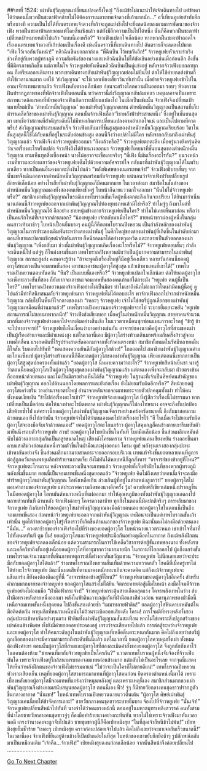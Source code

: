 ##บทที่ 1524: เผ่าพันธุ์วิญญาณเปลี่ยนแปลงครั้งใหญ่
“ถึงแม้ข้าไม่แนะนำให้เจ้าเดินทางไป แต่ข้าเดาได้ว่าตอนนี้พวกฝืนชะตาฟ้าคล้ายไม่ได้ต้องการเนตรเทพเจ้าดวงที่เก้ามากนัก…”
อวี่เทียนอูเอ่ยสำทับอีก
หรือบางที ความเป็นไปได้ที่เนตรเทพเจ้าดวงที่เก้าจะถูกแย่งชิงไปจะยิ่งลดน้อยลงตามการพัฒนาของจ้าวเฟิง พวกฝืนชะตาฟ้าเลยยอมแพ้โดยสิ้นเชิงแล้ว
แต่ยังมีอีกความเป็นไปได้หนึ่ง นั่นก็คือพวกฝืนชะตาฟ้าเปลี่ยนเป้าหมายหลักไปแล้ว
“แบบนี้เองหรือ?”
จ้าวเฟิงแปลกใจเล็กน้อย
หากพวกฝืนชะตาฟ้าถอดใจเรื่องเนตรเทพเจ้าดวงที่เก้าย่อมเป็นเรื่องดี เช่นนั้นคราวนี้ที่เขาเดินทางไป อันตรายก็จะลดลงไปมาก
“เฟิง ไว้เจอกันวันหน้า!”
หลิวฉินซินบอกลาก่อน
“พี่ฉินซิน ไว้พบกันอีก!”
จ้าวหยูเฟยหัวเราะร่าเริง
ช่วงที่อยู่กับพวกผู้ทรงภูมิ ความสัมพันธ์ของนางและหลิวฉินซินไม่ได้ขัดเขินอย่างเช่นเมื่อก่อนอีก ถึงขั้นที่มีมิตรภาพเกิดขึ้น
แต่ภายในใจ จ้าวหยูเฟยยังเห็นหลิวฉินซินเป็นคู่แข่งอยู่
หลังจากจ้าวเฟิงบอกลาทุกคน ก็เตรียมออกเดินทาง
พวกเขาเดินทางกลับเผ่าพันธุ์วิญญาณย่อมไม่บินไป ต่อให้ใช้ค่ายกลส่งข้ามก็ยังใช้เวลานานมาก
แต่ใช้ ‘ส่งวิญญาณ’ จะใช้เวลาเพียงเสี้ยววินาทีเท่านั้น
เมื่อย้ายจ้าวหยูเฟยเข้าไปในอาณาจักรเทพมายาแล้ว จ้าวเฟิงหลับตาลงเล็กน้อย ก่อนจะสร้างโลกความฝันออกมา
รอบๆ ห้วงความฝันปรากฏภาพของที่พักจ้าวเฟิงในตอนนั้น
ทว่าคราวนี้ส่งวิญญาณกลับล้มเหลว
เหตุผลอาจเป็นเพราะสภาพแวดล้อมรอบที่พักของจ้าวเฟิงเกิดการเปลี่ยนแปลงไป
ในเมื่อเป็นเช่นนั้น จ้าวเฟิงจึงเปลี่ยนเป้าหมายใหม่เป็น ‘ตำหนักหมื่นวิญญาณ’ ของเผ่าพันธุ์วิญญาณแทน
ตำหนักหมื่นวิญญาณเป็นสถานที่เก็บตำราเคล็ดวิชาของเผ่าพันธุ์วิญญาณ ตอนนั้นจ้าวเฟิงเลือก‘วิชาพลังฟ้าประสานหนึ่ง’ ซึ่งอยู่ในชั้นบนสุดมา
เขาเชื่อว่าสถานที่สำคัญระดับนี้ไม่มีทางเกิดการเปลี่ยนแปลงตามอำเภอใจแน่
และเป็นไปตามที่คาด
พรึ่บ!
ส่งวิญญาณประสบผลสำเร็จ จ้าวเฟิงกลับมาที่ชั้นสูงสุดของตำหนักหมื่นวิญญาณเรียบร้อย
วิชาในชั้นสูงสุดนี้ใช้ได้กับคนที่อยู่ในระดับค่อนข้างสูง ตอนนี้จึงว่างเปล่าไม่มีใคร
หลังจากกลับมาถึงเผ่าพันธุ์วิญญาณแล้ว จ้าวเฟิงจึงนำจ้าวหยูเฟยออกมา
“ถึงแล้วหรือ?”
จ้าวหยูเฟยตกตะลึง
เมื่อครู่นางยังครุ่นคิดว่าเจอเรื่องอะไรหรือเปล่า จ้าวเฟิงถึงได้ย้ายนางออกมา
จ้าวหยูเฟยก็เคยมาที่ชั้นบนสุดของตำหนักหมื่นวิญญาณ ยามเห็นทุกสิ่งเบื้องหน้า นางไม่อยากจะเชื่อเลยจริงๆ
“พี่เฟิง นี่มันเรื่องอะไรกัน?”
บนวงหน้างามที่ขาวและอ่อนเยาว์ของจ้าวหยูเฟยเต็มไปด้วยความอัศจรรย์ใจ
กลับมาที่เผ่าพันธุ์วิญญาณได้ในพริบตาเดียว หากเป็นคนอื่นคงตกตะลึงงันไปแล้ว
“พลังพิเศษของเนตรเทพเจ้า!”
จ้าวเฟิงอธิบายสั้นๆ
จากนั้นเขาจึงเดินออกจากตำหนักหมื่นวิญญาณพร้อมกับจ้าวหยูเฟย
แน่นอนว่าจ้าวเฟิงปรับเปลี่ยนรูปลักษณ์เล็กน้อย อย่างไรเสียที่เผ่าพันธุ์วิญญาณก็มีคนมากมาย
ในเวลาต่อมา สมาชิกในชั้นล่างของตำหนักหมื่นวิญญาณมองทั้งสองคนเพียงชั่วครู่ ใบหน้าก็ฉายแววตกใจออกมา
“นั่นไม่ใช่จ้าวหยูเฟยหรือ?”
สมาชิกเผ่าพันธุ์วิญญาณในระดับเทพโบราณขั้นเจ็ดผู้หนึ่งตกตะลึงเกินจะเปรียบ
ได้ยินมาว่าเนิ่นนานก่อนนี้จ้าวหยูเฟยออกจากเผ่าพันธุ์วิญญาณไปท่องยุทธภพแล้วมิใช่หรือ? ทำไมจู่ๆ ถึงมาโผล่ที่ตำหนักหมื่นวิญญาณได้
อีกอย่าง ชายหนุ่มข้างกายจ้าวหยูเฟยเป็นใคร? ทำไมไม่เคยเห็นมาก่อน หรือว่าเป็นคนรักใหม่ที่เจอจากด้านนอก?
“น้องหยูเฟย เจ้ากลับมาเมื่อไหร่?”
ชายหน้าขาวผ่องผู้หนึ่งในกลุ่มคนสาวเท้ามาช้าๆ ใบหน้าเปื้อนยิ้มบางๆ
คนผู้นี้ก็คือเทพโบราณปิงหยวน เป็นกำลังหลักของเผ่าพันธุ์วิญญาณในการประลองเดิมพันระหว่างสองเผ่าพันธุ์ ในศึกใหญ่ของสองเผ่าพันธุ์ที่เกิดขึ้นในลำดับต่อมา ตอนที่เขาและบิดาเผชิญหน้ากับอันตราย ก็หนีรอดมาได้อย่างหวุดหวิด และกลายเป็นตัวตลกของเผ่าพันธุ์วิญญาณ
“เพิ่งกลับมา ช่วงนี้เผ่าพันธุ์วิญญาณเกิดเรื่องอะไรหรือไม่?”
จ้าวหยูเฟยตอบสั้นๆ กำลังจะเดินหนีไป แต่จู่ๆ ก็โพล่งถามขึ้นมา
เทพโบราณปิงหยวนนับว่าเป็นผู้มากความสามารถในเผ่าพันธุ์วิญญาณ สถานะสูงส่ง คงพอจะรู้บ้าง
“ถ้าจะพูดถึงเรื่องใหญ่ก็มีอยู่เรื่องเดียว หลายวันก่อนนี้ยอดผู้อาวุโสทะลวงเป็นจอมเทพขั้นสอง เอาชนะเอาชนะผู้อาวุโสสูงสุด แล้วเข้ามาแทนที่เขาได้!”
เทพโบราณปิงหยวนตอบทันควัน
“หืม? เป็นแบบนี้เองหรือ?”
จ้าวหยูเฟยแปลกใจเล็กน้อย
ต่อให้ยอดผู้อาวุโสจะเพิ่งทะลวงขั้นที่สอง ก็ยังยากจะเอาชนะจอมเทพขั้นสองคนเก่าแก่ได้กระมัง
“หยูเฟย คนผู้นี้เป็นใคร?”
เทพโบราณปิงหยวนมองจ้าวเฟิงอย่างไม่เป็นมิตร
ทำไมเขาถึงนึกไม่ออกว่าในเผ่ามีคนผู้นี้อยู่ ดูไปแล้วมีท่าทีสนิทสนมกับจ้าวหยูเฟยมาก
จ้าวหยูเฟยไม่ได้ตอบอะไร พาจ้าวเฟิงออกไปจากตำหนักหมื่นวิญญาณ กลับไปในพื้นที่ใจกลางของเผ่า
“เหอะๆ จ้าวหยูเฟย เจ้าไม่ใช่สตรีผู้ถูกเลือกของเผ่าพันธุ์วิญญาณเหมือนที่ผ่านมาแล้ว!”
เทพโบราณปิงหยวนมองจ้าวหยูเฟยจากไป ระบายยิ้มเยาะหยัน
‘หยูเฟย สถานการณ์ไม่ชอบมาพากลนัก!’
จ้าวเฟิงส่งเสียงบอก
เมื่อครู่ในตำหนักหมื่นวิญญาณ สายตาคนจำนวนมากที่มองจ้าวหยูเฟยต่างออกไปจากเดิมอย่างสิ้นเชิง ในแววตาเหมือนซุกซ่อนแผนการอะไรอยู่
“ข้ารู้ ข้าจะไปหาอาจารย์!”
จ้าวหยูเฟยก็เห็นเงื่อนงำบางอย่างเช่นกัน
อาจารย์ของนางคือผู้อาวุโสที่สามของเผ่า เป็นผู้เรืองอำนาจและมีตำแหน่งสูง
แต่ในเวลานี้เอง มีผู้อาวุโสร่างท้วมเดินมาพร้อมกับครึ่งก้าวสู่จอมเทพอีกสี่คน
แรงกดดันที่ไร้รูปร่างสาดซัดออกมาจากทั้งห้าคนตรงหน้า สมาชิกทั้งหมดในรัศมีหลายหมื่นลี้ใจสั่น รีบถอยไปทันที
“ขอแสดงความยินดีกับผู้อาวุโสด้วย!”
ไกลออกไป สมาชิกเผ่าพันธุ์วิญญาณต่างตะโกนเซ็งแซ่
ผู้อาวุโสร่างท้วมคนนี้ก็คือยอดผู้อาวุโสของเผ่าพันธุ์วิญญาณ เพียงแต่ตอนนี้เขากลายเป็นผู้อาวุโสสูงสุดปกครองทั้งเผ่าแล้ว
“ยอดผู้อาวุโส นี่หมายความว่าอะไร?”
จ้าวหยูเฟยสีหน้าเย็นชา
นางรู้ว่าตอนนี้ยอดผู้อาวุโสเป็นผู้อาวุโสสูงสุดของเผ่าพันธุ์วิญญาณแล้ว แต่ตนเองเพิ่งจะกลับมา ฝ่ายตรงข้ามก็ออกหน้าด้วยตนอง และไม่เป็นมิตรอย่างเห็นได้ชัด
“จ้าวหยูเฟย ในฐานะที่เจ้าเป็นศิษย์คนสำคัญของเผ่าพันธุ์วิญญาณ ออกไปด้านนอกโดยพลการและยังก่อเรื่อง ยังไม่ยอมรับผิดอีกหรือ?”
สีหน้ายอดผู้อาวุโสเคร่งขรึม วางอำนาจบาตรใหญ่
อำนาจกดดันจากจอมเทพกระจายตัวปกคลุมทั้งเผ่า ทำให้คนทั้งหมดเงียบงัน
“ข้าไปก่อเรื่องอะไรเข้า?”
จ้าวหยูเฟยจ้องยอดผู้อาวุโส ยิ่งรู้สึกว่าเรื่องนี้ไม่ธรรมดา
หากเปลี่ยนเป็นเมื่อก่อน ต่อให้นางทำอะไรผิดพลาด เผ่าพันธุ์วิญญาณก็ไม่ลงโทษนาง อาจจะถึงขั้นปกป้องเสียด้วยซ้ำไป
แต่คราวนี้ยอดผู้อาวุโสเผ่าพันธุ์วิญญาณจัดการอย่างเคร่งครัดขนาดนี้ ถึงกับมาสอบถามด้วยตนเอง
ยิ่งไปกว่านั้น จ้าวหยูเฟยจำไม่ได้ว่าตนเองเคยไปก่อเรื่องอะไรไว้
“ฮึ ในเมื่อเจ้าไม่ยอมรับผิด ผู้อาวุโสจะลงมือจับเจ้าด้วยตนเอง!”
ยอดผู้อาวุโสตะโกนกร้าว
ผู้อาวุโสคุมกฎสี่คนข้างกายเขารีบขยับตัวมายืนนิ่งรอบตัวจ้าวหยูเฟย
สวบ!
ยอดผู้อาวุโสโบยบินขึ้นในทันที โบกมือเล็กน้อย ชิ้นส่วนผลึกเหมันต์นับไม่ถ้วนเกาะกลุ่มกันเป็นอสูรขนาดใหญ่ เสียงดังโครมคราม
จ้าวหยูเฟยแค่นเสียงหยัน ร่างลอยขึ้นมา ดาบแสงสีม่วงอ่อนเล่มหนึ่งรวมตัวขึ้นในฝ่ามือและพุ่งออกมา
โครม ตูม!
พลังรุนแรงสองกลุ่มปะทะเข้าหากันอย่างจัง ชิ้นส่วนผลึกมากมายสาดกระจายออกรอบบริเวณ
เทพแท้จริงชั้นยอดหลายคนที่ดูการต่อสู้ถูกควันหลงพายุผลึกทำร้ายจนบาดเจ็บ ยังไม่ทันได้หลบหนีก็ถูกสังหาร
“อาจารย์ของข้าอยู่ที่ไหน?”
จ้าวหยูเฟยตะโกนถาม
หลังจากทะลวงเป็นจอมเทพแล้ว จ้าวหยูเฟยก็เก็บตัวฝึกในที่ของพวกผู้ทรงภูมิ พลังเพิ่มขึ้นมาก ตอนนี้เป็นจอมเทพขั้นหนึ่งสุดยอดแล้ว
“จ้าวหยูเฟย คิดไม่ถึงเลยว่าตอนนี้เจ้าจะลงมือทำร้ายผู้อาวุโสเผ่าพันธุ์วิญญาณ โอหังเหลือเกิน ล่วงเกินผู้ที่อยู่ในตำแหน่งสูงกว่า!”
ยอดผู้อาวุโสไม่ตอบคำถามของจ้าวหยูเฟย แต่ประกาศความผิดของนางอีกครั้ง
วู้ม!
ดาบยักษ์สีเขียวเล่มหนึ่งปรากฏขึ้นในมือยอดผู้อาวุโส ไอเหมันต์หนาวเหน็บที่แผ่ออกมา ทำให้อุณหภูมิของทั้งเผ่าพันธุ์วิญญาณลดลงไปหลายส่วนทันที
ด้านหลัง จ้าวเฟิงค่อยๆ โคจรดวงตาซ้าย
ทุกสิ่งในตอนนี้ผิดปกติจริงๆ
การหลับมาของจ้าวหยูเฟย ถึงกับทำให้ยอดผู้อาวุโสเผ่าพันธุ์วิญญาณลงมือด้วยตนเอง
ยอดผู้อาวุโสในตอนนี้เป็นถึงจอมเทพขั้นสอง ก่อนหน้าจ้าวหยูเฟยจะออกจากเผ่าพันธุ์วิญญาณ เหมือนจะเป็นแค่เทพโบราณขั้นเก้าเท่านั้น
พูดได้ว่ายอดผู้อาวุโสรู้เรื่องราวที่เกิดขึ้นด้านนอกของจ้าวหยูเฟย มิฉะนั้นคงไม่ลงมือด้วยตนเอง
“นี่มัน…”
ดวงตาซ้ายของจ้าวเฟิงจ้องไปที่ร่างของยอดผู้อาวุโส ใบหน้าฉายแววตระหนก
เขาเข้าใจที่มาที่ไปทั้งหมดทันที
ตูม บึ้ม!
ยอดผู้อาวุโสและจ้าวหยูเฟยประมือกันอย่างดุเดือดในอากาศ
ถึงแม้พลังฝึกตนของจ้าวหยูเฟยจะลดลงเล็กน้อย แต่ความสามารถในการใช้เคล็ดวิชาการต่อสู้ขั้นเทพของนาง ทั้งพลังรบและเคล็ดวิชาถึงขั้นอยู่เหนือยอดผู้อาวุโสที่อายุมากกว่ามากมายนัก
ในสถานที่ไกลออกไป ผู้แข็งแกร่งขั้นเทพโบราณจำนวนมากที่เห็นภาพเหตุการณ์นี้ต่างอกสั่นขวัญแขวน
“จ้าวหยูเฟย ไม่นึกเลยเลยว่าจะประมือกับยอดผู้อาวุโสได้แล้ว!”
ร่างเทพโบราณปิงหยวนสั่นเทิ้มด้วยความหวาดกลัว
โชคดีที่เมื่อครู่เขาไม่ได้ทำอะไรจ้าวหยูเฟย มิฉะนั้นผลเสียที่ตามมาคงหนักหนาเกินจะคาดคิด
แต่ถึงแม้จ้าวหยูเฟยจะแข็งแกร่ง ก็ยังคงต้องติดอยู่ที่นี่
“อาจารย์ของข้าอยู่ที่ไหน?”
จ้าวหยูเฟยถามยอดผู้อาวุโสอีกครั้ง
สำหรับคำถามมากมายของจ้าวหยูเฟย ยอดผู้อาวุโสแสร้งไม่ได้ยิน จิตกระหายต่อสู้เต็มใบหน้า ลงมือโจมตีจ้าวหยูเฟยอย่างไม่ออมมือ
“ฝ่ามือฟ้ากระจ่าง!”
จ้าวหยูเฟยกระตุ้นสายเลือดสุดแรง โคจรพลังเทพในร่าง ส่งฝ่ามือทรงพลังสายหนึ่งออกมา
พลังในฟ้าดินเกาะกลุ่มกันที่ฝ่ามือแสงสีม่วงอ่อน พลานุภาพของฝ่ามือนี้เหนือจอมเทพขั้นหนึ่งสุดยอด ไปถึงขั้นสองด้วยซ้ำ
“เมฆาทลายฟ้าดิน!”
ยอดผู้อาวุโสฟันดาบเหมันต์ในมือติดต่อกัน พายุผลึกที่หนาวเหน็บนับไม่ถ้วนระเบิดออกเสียงดัง
โครม!
การโจมตีที่ทรงพลังทั้งสองกลุ่มปะทะเข้าหากันอย่างรุนแรง
ฟ้าดินทั้งเผ่าพันธุ์วิญญาณสั่นสะเทือน หากไม่ใช่เพราะสิ่งปลูกสร้างของเผ่าค่อนข้างพิเศษ ทั้งยังมีค่ายกลคอยประคองอยู่ เกรงว่าจะเสียหายไปแล้ว
การต่อสู้ระหว่างจ้าวหยูเฟยและยอดผู้อาวุโส ทำให้คนระดับสูงในเผ่าพันธุ์วิญญาณที่เหลือตื่นตระหนกกันมาก คิดไม่ถึงเลยว่าสตรีผู้ถูกเลือกของเผ่าจะมีความสามารถถึงระดับขั้นนี้แล้ว
แต่ในเวลานี้ ยอดผู้อาวุโสควบคุมทั้งเผ่า ทั้งหมดต้องฟังคำเขา
ตอนนั้นผู้อาวุโสที่สามและผู้อาวุโสที่สองละเมิดคำสั่งของยอดผู้อาวุโส จึงถูกกักขังเอาไว้ในแดนต้องห้าม
“ชายคนที่มากับจ้าวหยูเฟยเป็นใครกัน?”
แววตาเทพโบราณผู้หนึ่งจับจ้องที่จ้าวเฟิงทันใด
เพราะจ้าวเฟิงอยู่ใกล้สนามรบของจอมเทพค่อนข้างมาก แต่กลับไม่เป็นอะไรเลย จากจุดนี้แสดงให้เห็นว่าพลังฝึกตนของจ้าวเฟิงไม่ธรรมดาแน่
“ไม่ว่าจะเป็นใครก็ไม่ตายดีแน่!”
เทพโบราณปิงหยวนหัวเราะเสียงเย็น
เหตุที่ยอดผู้อาวุโสสามารถมาแทนที่ผู้อาวุโสคนก่อน ยึดครองตำแหน่งนี้มาได้ เพราะเบื้องหลังยอดผู้อาวุโสมีจอมเทพที่แกร่งกว่าหนุนหลังอยู่
และเพราะเหตุนี้เอง สมาชิกส่วนมากของเผ่าพันธุ์วิญญาณจึงต่างยอมสนับสนุนยอดผู้อาวุโส
ตอนนี้เอง
ฟิ้ว!
จู่ๆ ก็มีชายวัยกลางคนชุดขาวปรากฏตัวขึ้นกลางอากาศ
“นั่นเขา!”
ใบหน้าเทพโบราณปิงหยวนฉายแววตื่นเต้น
“ผู้อาวุโส ศิษย์เผ่าพันธุ์วิญญาณคนนี้ยกให้ข้าจัดการเถอะ!”
ชายวัยกลางคนชุดขาวระบายยิ้มบาง จ้องไปที่จ้าวหยูเฟย
“นั่นเจ้า!”
จ้าวหยูเฟยเปลี่ยนสีหน้าไปทันที
นางจำได้ว่าคนตรงหน้านี้ ตอนอยู่ในมหาสมุทรเพลิงสวรรค์ คนทั้งสามที่นำโดยชายวัยกลางคนชุดขาวจู่ๆ ก็ลงมือทำร้ายนางอย่างกะทันหัน หากไม่ใช่เพราะจ้าวเฟิงมาทันเวลาพอดี เกรงว่านางคงจะถูกจับไปแล้ว
ชายชุดขาวผู้นี้ก็คือเป่ยหมิงฮุย
“ในที่สุดเจ้าก็หนีข้าไม่พ้น!”
เป่ยหมิงฮุยยิ้มชั่วร้าย
“เหอะๆ เป่ยหมิงฮุย คราวก่อนปล่อยเจ้าไปแล้ว คิดไม่ถึงเลยว่าจะมาเจอกันเร็วขนาดนี้!”
ในเวลานี้เอง จ้าวเฟิงที่ยืนอยู่ด้านข้างก็เปิดปากเอ่ยในที่สุด
ใบหน้าของเขาขยับยึกยือช้าๆ รูปลักษณ์กลับมาเป็นเหมือนเดิม
“เจ้าคือ…จ้าวเฟิง!”
เป่ยหมิงฮุยฉงนก่อนเล็กน้อย จากนั้นสีหน้าจึงค่อยเปลี่ยนไป
..............................


[Go To Next Chapter]( ./381.md)